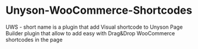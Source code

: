 # Unyson-WooCommerce-Shortcodes
UWS - short name is a plugin that add Visual shortcode to Unyson Page Builder plugin that allow to add easy with Drag&Drop WooCommerce shortcodes in the page
